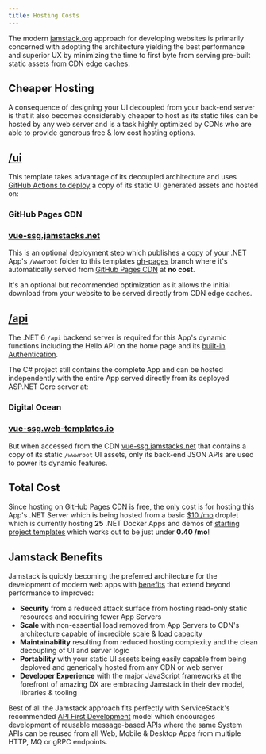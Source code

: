```yaml
---
title: Hosting Costs
---
```


<a href="https://jamstack.org">
    <LogosJamstackIcon class="w-14 h-14 float-left mt-2 mr-4" />
</a>

The modern [jamstack.org](https://jamstack.org) approach for developing websites is primarily concerned with adopting 
the architecture yielding the best performance and superior UX by minimizing the time to first byte from serving 
pre-built static assets from CDN edge caches.

## Cheaper Hosting

<a href="https://jamstack.org">
    <EmojioneMoneyWithWings class="w-14 h-14 float-left mt-2 mr-4" />
</a>

A consequence of designing your UI decoupled from your back-end server is that it also becomes considerably 
cheaper to host as its static files can be hosted by any web server and is a task highly optimized by CDNs
who are able to provide generous free & low cost hosting options.

##  [/ui](https://github.com/NetCoreTemplates/vue-ssg/tree/main/ui)

This template takes advantage of its decoupled architecture and uses [GitHub Actions to deploy](/posts/deploy) 
a copy of its static UI generated assets and hosted on:

### GitHub Pages CDN

### [vue-ssg.jamstacks.net](https://vue-ssg.jamstacks.net)

This is an optional deployment step which publishes a copy of your .NET App's `/wwwroot` folder to this templates 
[gh-pages](https://github.com/NetCoreTemplates/vue-ssg/tree/gh-pages) branch where it's automatically served from 
[GitHub Pages CDN](https://docs.github.com/en/pages/getting-started-with-github-pages/about-github-pages) at **no cost**.

It's an optional but recommended optimization as it allows the initial download from your website to be served
directly from CDN edge caches.

## [/api](https://github.com/NetCoreTemplates/vue-ssg/tree/main/api)

The .NET 6 `/api` backend server is required for this App's dynamic functions including the Hello API on the home page
and its [built-in Authentication](https://docs.servicestack.net/auth). 

The C# project still contains the complete App and can be hosted independently with the entire App served 
directly from its deployed ASP.NET Core server at:

### Digital Ocean

### [vue-ssg.web-templates.io](https://vue-ssg.web-templates.io)

But when accessed from the CDN [vue-ssg.jamstacks.net](https://vue-ssg.jamstacks.net) that contains a 
copy of its static `/wwwroot` UI assets, only its back-end JSON APIs are used to power its dynamic features.

## Total Cost

<a href="https://www.digitalocean.com/pricing">
    <LogosDigitalOcean class="w-24 h-24 float-left mt-0 mr-8" />
</a>

Since hosting on GitHub Pages CDN is free, the only cost is for hosting this App's .NET Server which is being hosted 
from a basic [$10 /mo](https://www.digitalocean.com/pricing) droplet which is currently hosting **25** .NET Docker 
Apps and demos of [starting project templates](https://servicestack.net/start) which works out to be just under **0.40 /mo**!

## Jamstack Benefits

Jamstack is quickly becoming the preferred architecture for the development of modern web apps with 
[benefits](https://jamstack.org/why-jamstack/) that extend beyond performance to improved: 

 - **Security** from a reduced attack surface from hosting read-only static resources and requiring fewer App Servers
 - **Scale** with non-essential load removed from App Servers to CDN's architecture capable of incredible scale & load capacity
 - **Maintainability** resulting from reduced hosting complexity and the clean decoupling of UI and server logic
 - **Portability** with your static UI assets being easily capable from being deployed and generically hosted from any CDN or web server
 - **Developer Experience** with the major JavaScript frameworks at the forefront of amazing DX are embracing Jamstack in their dev model, libraries & tooling  

Best of all the Jamstack approach fits perfectly with ServiceStack's recommended 
[API First Development](https://docs.servicestack.net/api-first-development) model which encourages development of
reusable message-based APIs where the same System APIs can be reused from all Web, Mobile & Desktop Apps 
from multiple HTTP, MQ or gRPC endpoints.
